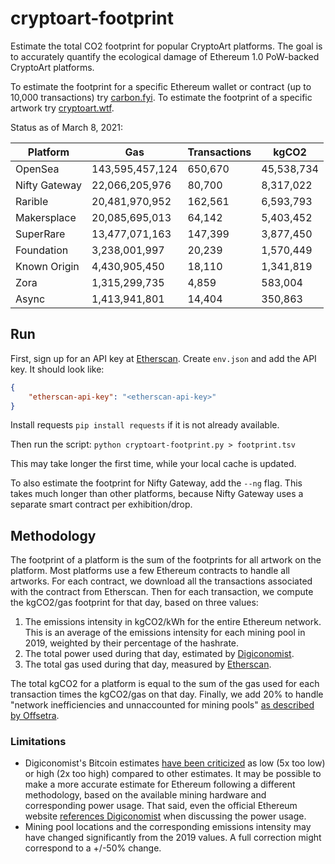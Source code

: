 # cryptoart-footprint

Estimate the total CO2 footprint for popular CryptoArt platforms. The goal is to accurately quantify the ecological damage of Ethereum 1.0 PoW-backed CryptoArt platforms.

To estimate the footprint for a specific Ethereum wallet or contract (up to 10,000 transactions) try [carbon.fyi](https://carbon.fyi/). To estimate the footprint of a specific artwork try [cryptoart.wtf](http://cryptoart.wtf/).

Status as of March 8, 2021:

| Platform      	| Gas             	| Transactions 	| kgCO2      	|
|---------------	|-----------------	|--------------	|------------	|
| OpenSea       	| 143,595,457,124 	|      650,670 	| 45,538,734 	|
| Nifty Gateway 	|  22,066,205,976 	|       80,700 	|  8,317,022 	|
| Rarible       	|  20,481,970,952 	|      162,561 	|  6,593,793 	|
| Makersplace   	|  20,085,695,013 	|       64,142 	|  5,403,452 	|
| SuperRare     	|  13,477,071,163 	|      147,399 	|  3,877,450 	|
| Foundation    	|   3,238,001,997 	|       20,239 	|  1,570,449 	|
| Known Origin  	|   4,430,905,450 	|       18,110 	|  1,341,819 	|
| Zora          	|   1,315,299,735 	|        4,859 	|    583,004 	|
| Async         	|   1,413,941,801 	|       14,404 	|    350,863 	|

## Run

First, sign up for an API key at [Etherscan](https://etherscan.io/myapikey). Create `env.json` and add the API key. It should look like:

```json
{
    "etherscan-api-key": "<etherscan-api-key>"
}
```

Install requests `pip install requests` if it is not already available.

Then run the script: `python cryptoart-footprint.py > footprint.tsv`

This may take longer the first time, while your local cache is updated.

To also estimate the footprint for Nifty Gateway, add the `--ng` flag. This takes much longer than other platforms, because Nifty Gateway uses a separate smart contract per exhibition/drop.

## Methodology

The footprint of a platform is the sum of the footprints for all artwork on the platform. Most platforms use a few Ethereum contracts to handle all artworks. For each contract, we download all the transactions associated with the contract from Etherscan. Then for each transaction, we compute the kgCO2/gas footprint for that day, based on three values:

1. The emissions intensity in kgCO2/kWh for the entire Ethereum network. This is an average of the emissions intensity for each mining pool in 2019, weighted by their percentage of the hashrate.
2. The total power used during that day, estimated by [Digiconomist](https://digiconomist.net/ethereum-energy-consumption/).
3. The total gas used during that day, measured by [Etherscan](https://etherscan.io/chart/gasused?output=csv).

The total kgCO2 for a platform is equal to the sum of the gas used for each transaction times the kgCO2/gas on that day. Finally, we add 20% to handle "network inefficiencies and unnaccounted for mining pools" [as described by Offsetra](https://www.notion.so/Carbon-FYI-Methodology-51e2d8c41d1c4963970a143b8629f5f9).

### Limitations

* Digiconomist's Bitcoin estimates [have been criticized](https://www.coincenter.org/estimating-bitcoin-electricity-use-a-beginners-guide/) as low (5x too low) or high (2x too high) compared to other estimates. It may be possible to make a more accurate estimate for Ethereum following a different methodology, based on the available mining hardware and corresponding power usage. That said, even the official Ethereum website [references Digiconomist](https://ethereum.org/en/nft/#footnotes-and-sources) when discussing the power usage.
* Mining pool locations and the corresponding emissions intensity may have changed significantly from the 2019 values. A full correction might correspond to a +/-50% change.
